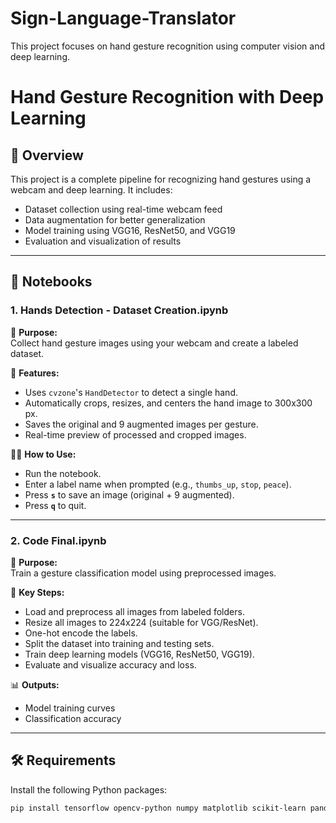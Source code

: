 # Sign-Language-Translator
This project focuses on hand gesture recognition using computer vision and deep learning.
# Hand Gesture Recognition with Deep Learning

## 📁 Overview

This project is a complete pipeline for recognizing hand gestures using a webcam and deep learning. It includes:

- Dataset collection using real-time webcam feed
- Data augmentation for better generalization
- Model training using VGG16, ResNet50, and VGG19
- Evaluation and visualization of results

---

## 📂 Notebooks

### 1. Hands Detection - Dataset Creation.ipynb

📌 **Purpose:**  
Collect hand gesture images using your webcam and create a labeled dataset.

🔧 **Features:**
- Uses `cvzone`'s `HandDetector` to detect a single hand.
- Automatically crops, resizes, and centers the hand image to 300x300 px.
- Saves the original and 9 augmented images per gesture.
- Real-time preview of processed and cropped images.

👨‍💻 **How to Use:**
- Run the notebook.
- Enter a label name when prompted (e.g., `thumbs_up`, `stop`, `peace`).
- Press **`s`** to save an image (original + 9 augmented).
- Press **`q`** to quit.

---

### 2. Code Final.ipynb

📌 **Purpose:**  
Train a gesture classification model using preprocessed images.

🔧 **Key Steps:**
- Load and preprocess all images from labeled folders.
- Resize all images to 224x224 (suitable for VGG/ResNet).
- One-hot encode the labels.
- Split the dataset into training and testing sets.
- Train deep learning models (VGG16, ResNet50, VGG19).
- Evaluate and visualize accuracy and loss.

📊 **Outputs:**
- Model training curves
- Classification accuracy

---

## 🛠 Requirements

Install the following Python packages:

```bash
pip install tensorflow opencv-python numpy matplotlib scikit-learn pandas cvzone

